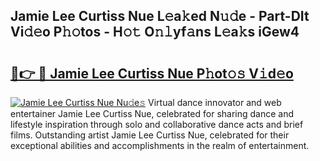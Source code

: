 ## Jamie Lee Curtiss Nue L𝚎a𝚔ed N𝚞𝚍e - Part-DIt Vi𝚍𝚎o P𝚑𝚘tos - H𝚘𝚝 O𝚗𝚕yf𝚊ns L𝚎a𝚔s iGew4

# <h2><a href="http://kf1r6o1.oniu.top/?m=Jamie+Lee+Curtiss+Nue">🔗👉 🔴 Jamie Lee Curtiss Nue P𝚑ot𝚘𝚜 V𝚒d𝚎o</a></h2>

[![Jamie Lee Curtiss Nue Nu𝚍e𝚜](https://i.imgur.com/0qMVB7G.gif)](http://kf1r6o1.oniu.top/?m=Jamie+Lee+Curtiss+Nue)
Virtual dance innovator and web entertainer Jamie Lee Curtiss Nue, celebrated for sharing dance and lifestyle inspiration through solo and collaborative dance acts and brief films. Outstanding artist Jamie Lee Curtiss Nue, celebrated for their exceptional abilities and accomplishments in the realm of entertainment.  
